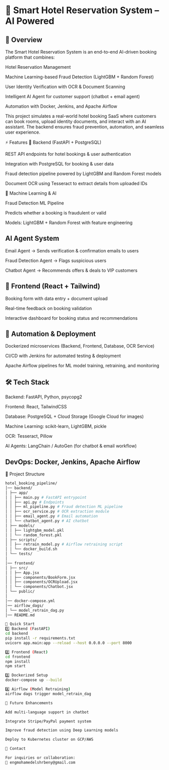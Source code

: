 # 🏨 Smart Hotel Reservation System – AI Powered

## 📌 Overview

The Smart Hotel Reservation System is an end-to-end AI-driven booking platform that combines:

Hotel Reservation Management

Machine Learning-based Fraud Detection (LightGBM + Random Forest)

User Identity Verification with OCR & Document Scanning

Intelligent AI Agent for customer support (chatbot + email agent)

Automation with Docker, Jenkins, and Apache Airflow

This project simulates a real-world hotel booking SaaS where customers can book rooms, upload identity documents, and interact with an AI assistant. The backend ensures fraud prevention, automation, and seamless user experience.

⚡ Features
🔹 Backend (FastAPI + PostgreSQL)

REST API endpoints for hotel bookings & user authentication

Integration with PostgreSQL for booking & user data

Fraud detection pipeline powered by LightGBM and Random Forest models

Document OCR using Tesseract to extract details from uploaded IDs

🔹 Machine Learning & AI

Fraud Detection ML Pipeline

Predicts whether a booking is fraudulent or valid

Models: LightGBM + Random Forest with feature engineering

## AI Agent System

Email Agent → Sends verification & confirmation emails to users

Fraud Detection Agent → Flags suspicious users

Chatbot Agent → Recommends offers & deals to VIP customers

## 🔹 Frontend (React + Tailwind)

Booking form with data entry + document upload

Real-time feedback on booking validation

Interactive dashboard for booking status and recommendations

## 🔹 Automation & Deployment

Dockerized microservices (Backend, Frontend, Database, OCR Service)

CI/CD with Jenkins for automated testing & deployment

Apache Airflow pipelines for ML model training, retraining, and monitoring

## 🛠️ Tech Stack

Backend: FastAPI, Python, psycopg2

Frontend: React, TailwindCSS

Database: PostgreSQL + Cloud Storage (Google Cloud for images)

Machine Learning: scikit-learn, LightGBM, pickle

OCR: Tesseract, Pillow

AI Agents: LangChain / AutoGen (for chatbot & email workflow)

## DevOps: Docker, Jenkins, Apache Airflow

📂 Project Structure
``` bash
hotel_booking_pipeline/
│── backend/
│ ├── app/
│ │ ├── main.py # FastAPI entrypoint
│ │ ├── api.py # Endpoints
│ │ ├── ml_pipeline.py # Fraud detection ML pipeline
│ │ ├── ocr_service.py # OCR extraction module
│ │ ├── email_agent.py # Email automation
│ │ └── chatbot_agent.py # AI chatbot
│ ├── models/
│ │ ├── lightgbm_model.pkl
│ │ └── random_forest.pkl
│ ├── scripts/
│ │ ├── retrain_model.py # Airflow retraining script
│ │ └── docker_build.sh
│ └── tests/
│
│── frontend/
│ ├── src/
│ │ ├── App.jsx
│ │ ├── components/BookForm.jsx
│ │ ├── components/OCRUpload.jsx
│ │ └── components/Chatbot.jsx
│ └── public/
│
│── docker-compose.yml
│── airflow_dags/
│ └── model_retrain_dag.py
│── README.md

🚀 Quick Start
1️⃣ Backend (FastAPI)
cd backend
pip install -r requirements.txt
uvicorn app.main:app --reload --host 0.0.0.0 --port 8000

2️⃣ Frontend (React)
cd frontend
npm install
npm start

3️⃣ Dockerized Setup
docker-compose up --build

4️⃣ Airflow (Model Retraining)
airflow dags trigger model_retrain_dag

🔮 Future Enhancements

Add multi-language support in chatbot

Integrate Stripe/PayPal payment system

Improve fraud detection using Deep Learning models

Deploy to Kubernetes cluster on GCP/AWS

📧 Contact

For inquiries or collaboration:
📩 engmohamedelshrbeny@gmail.com
